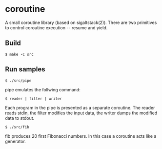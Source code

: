 # coroutine

A small coroutine library (based on sigaltstack(2)). There are two primitives to control coroutine execution -- resume and yield.

## Build

```
$ make -C src
```

## Run samples

```
$ ./src/pipe
```

pipe emulates the follwing command:

```
$ reader | filter | writer
```

Each program in the pipe is presented as a separate coroutine. The reader reads stdin, the filter modifies the input data, the writer dumps the modified data to stdout.

```
$ ./src/fib
```

fib produces 20 first Fibonacci numbers. In this case a coroutine acts like a generator.

